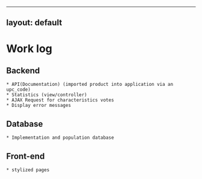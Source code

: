 
---
layout: default
---

# Work log

## Backend
    * API(Documentation) (imported product into application via an upc_code)
	* Statistics (view/controller)
	* AJAX Request for characteristics votes	 
    * Display error messages 

## Database

    * Implementation and population database

## Front-end
    * stylized pages 